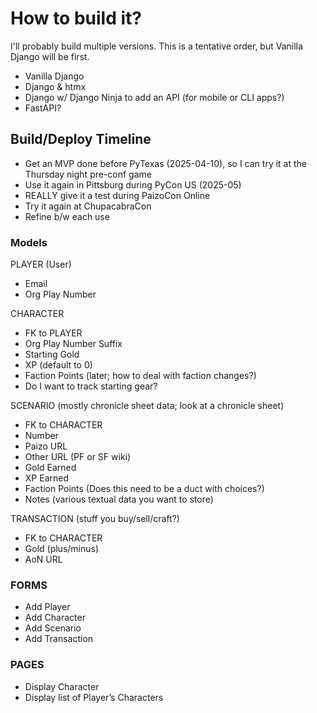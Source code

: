 # How to build it?
I'll probably build multiple versions. This is a tentative order, but Vanilla Django will be first.
- Vanilla Django
- Django & htmx
- Django w/ Django Ninja to add an API (for mobile or CLI apps?)
- FastAPI?


## Build/Deploy Timeline
- Get an MVP done before PyTexas (2025-04-10), so I can try it at the Thursday night pre-conf game
- Use it again in Pittsburg during PyCon US (2025-05)
- REALLY give it a test during PaizoCon Online
- Try it again at ChupacabraCon
- Refine b/w each use

### Models
PLAYER (User)
- Email
- Org Play Number

CHARACTER
- FK to PLAYER
- Org Play Number Suffix
- Starting Gold
- XP (default to 0)
- Faction Points (later; how to deal with faction changes?)
- Do I want to track starting gear?

SCENARIO (mostly chronicle sheet data; look at a chronicle sheet)
- FK to CHARACTER
- Number
- Paizo URL
- Other URL (PF or SF wiki)
- Gold Earned
- XP Earned
- Faction Points (Does this need to be a duct with choices?)
- Notes (various textual data you want to store)

TRANSACTION (stuff you buy/sell/craft?)
- FK to CHARACTER
- Gold (plus/minus)
- AoN URL


### FORMS
- Add Player
- Add Character
- Add Scenario
- Add Transaction


### PAGES
- Display Character
- Display list of Player’s Characters
